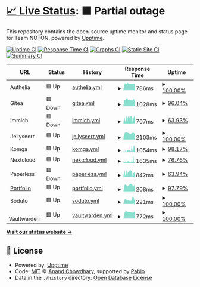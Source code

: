 # [📈 Live Status](https://uptime.thenoton.com): <!--live status--> **🟧 Partial outage**

This repository contains the open-source uptime monitor and status page for Team NOTON, powered by [Upptime](https://github.com/upptime/upptime).

[![Uptime CI](https://github.com/sannidhyaroy/uptime/workflows/Uptime%20CI/badge.svg)](https://github.com/sannidhyaroy/uptime/actions?query=workflow%3A%22Uptime+CI%22)
[![Response Time CI](https://github.com/sannidhyaroy/uptime/workflows/Response%20Time%20CI/badge.svg)](https://github.com/sannidhyaroy/uptime/actions?query=workflow%3A%22Response+Time+CI%22)
[![Graphs CI](https://github.com/sannidhyaroy/uptime/workflows/Graphs%20CI/badge.svg)](https://github.com/sannidhyaroy/uptime/actions?query=workflow%3A%22Graphs+CI%22)
[![Static Site CI](https://github.com/sannidhyaroy/uptime/workflows/Static%20Site%20CI/badge.svg)](https://github.com/sannidhyaroy/uptime/actions?query=workflow%3A%22Static+Site+CI%22)
[![Summary CI](https://github.com/sannidhyaroy/uptime/workflows/Summary%20CI/badge.svg)](https://github.com/sannidhyaroy/uptime/actions?query=workflow%3A%22Summary+CI%22)

<!--start: status pages-->
<!-- This summary is generated by Upptime (https://github.com/upptime/upptime) -->
<!-- Do not edit this manually, your changes will be overwritten -->
<!-- prettier-ignore -->
| URL | Status | History | Response Time | Uptime |
| --- | ------ | ------- | ------------- | ------ |
| <img alt="" src="https://icons.duckduckgo.com/ip3/null.ico" height="13"> Authelia | 🟩 Up | [authelia.yml](https://github.com/sannidhyaroy/Uptime-Ryuu/commits/HEAD/history/authelia.yml) | <details><summary><img alt="Response time graph" src="./graphs/authelia/response-time-week.png" height="20"> 786ms</summary><br><a href="https://uptime.thenoton.com/history/authelia"><img alt="Response time 1293" src="https://img.shields.io/endpoint?url=https%3A%2F%2Fraw.githubusercontent.com%2Fsannidhyaroy%2FUptime-Ryuu%2FHEAD%2Fapi%2Fauthelia%2Fresponse-time.json"></a><br><a href="https://uptime.thenoton.com/history/authelia"><img alt="24-hour response time 763" src="https://img.shields.io/endpoint?url=https%3A%2F%2Fraw.githubusercontent.com%2Fsannidhyaroy%2FUptime-Ryuu%2FHEAD%2Fapi%2Fauthelia%2Fresponse-time-day.json"></a><br><a href="https://uptime.thenoton.com/history/authelia"><img alt="7-day response time 786" src="https://img.shields.io/endpoint?url=https%3A%2F%2Fraw.githubusercontent.com%2Fsannidhyaroy%2FUptime-Ryuu%2FHEAD%2Fapi%2Fauthelia%2Fresponse-time-week.json"></a><br><a href="https://uptime.thenoton.com/history/authelia"><img alt="30-day response time 1388" src="https://img.shields.io/endpoint?url=https%3A%2F%2Fraw.githubusercontent.com%2Fsannidhyaroy%2FUptime-Ryuu%2FHEAD%2Fapi%2Fauthelia%2Fresponse-time-month.json"></a><br><a href="https://uptime.thenoton.com/history/authelia"><img alt="1-year response time 1293" src="https://img.shields.io/endpoint?url=https%3A%2F%2Fraw.githubusercontent.com%2Fsannidhyaroy%2FUptime-Ryuu%2FHEAD%2Fapi%2Fauthelia%2Fresponse-time-year.json"></a></details> | <details><summary><a href="https://uptime.thenoton.com/history/authelia">100.00%</a></summary><a href="https://uptime.thenoton.com/history/authelia"><img alt="All-time uptime 100.00%" src="https://img.shields.io/endpoint?url=https%3A%2F%2Fraw.githubusercontent.com%2Fsannidhyaroy%2FUptime-Ryuu%2FHEAD%2Fapi%2Fauthelia%2Fuptime.json"></a><br><a href="https://uptime.thenoton.com/history/authelia"><img alt="24-hour uptime 100.00%" src="https://img.shields.io/endpoint?url=https%3A%2F%2Fraw.githubusercontent.com%2Fsannidhyaroy%2FUptime-Ryuu%2FHEAD%2Fapi%2Fauthelia%2Fuptime-day.json"></a><br><a href="https://uptime.thenoton.com/history/authelia"><img alt="7-day uptime 100.00%" src="https://img.shields.io/endpoint?url=https%3A%2F%2Fraw.githubusercontent.com%2Fsannidhyaroy%2FUptime-Ryuu%2FHEAD%2Fapi%2Fauthelia%2Fuptime-week.json"></a><br><a href="https://uptime.thenoton.com/history/authelia"><img alt="30-day uptime 100.00%" src="https://img.shields.io/endpoint?url=https%3A%2F%2Fraw.githubusercontent.com%2Fsannidhyaroy%2FUptime-Ryuu%2FHEAD%2Fapi%2Fauthelia%2Fuptime-month.json"></a><br><a href="https://uptime.thenoton.com/history/authelia"><img alt="1-year uptime 100.00%" src="https://img.shields.io/endpoint?url=https%3A%2F%2Fraw.githubusercontent.com%2Fsannidhyaroy%2FUptime-Ryuu%2FHEAD%2Fapi%2Fauthelia%2Fuptime-year.json"></a></details>
| <img alt="" src="https://icons.duckduckgo.com/ip3/null.ico" height="13"> Gitea | 🟥 Down | [gitea.yml](https://github.com/sannidhyaroy/Uptime-Ryuu/commits/HEAD/history/gitea.yml) | <details><summary><img alt="Response time graph" src="./graphs/gitea/response-time-week.png" height="20"> 1028ms</summary><br><a href="https://uptime.thenoton.com/history/gitea"><img alt="Response time 1317" src="https://img.shields.io/endpoint?url=https%3A%2F%2Fraw.githubusercontent.com%2Fsannidhyaroy%2FUptime-Ryuu%2FHEAD%2Fapi%2Fgitea%2Fresponse-time.json"></a><br><a href="https://uptime.thenoton.com/history/gitea"><img alt="24-hour response time 1004" src="https://img.shields.io/endpoint?url=https%3A%2F%2Fraw.githubusercontent.com%2Fsannidhyaroy%2FUptime-Ryuu%2FHEAD%2Fapi%2Fgitea%2Fresponse-time-day.json"></a><br><a href="https://uptime.thenoton.com/history/gitea"><img alt="7-day response time 1028" src="https://img.shields.io/endpoint?url=https%3A%2F%2Fraw.githubusercontent.com%2Fsannidhyaroy%2FUptime-Ryuu%2FHEAD%2Fapi%2Fgitea%2Fresponse-time-week.json"></a><br><a href="https://uptime.thenoton.com/history/gitea"><img alt="30-day response time 1435" src="https://img.shields.io/endpoint?url=https%3A%2F%2Fraw.githubusercontent.com%2Fsannidhyaroy%2FUptime-Ryuu%2FHEAD%2Fapi%2Fgitea%2Fresponse-time-month.json"></a><br><a href="https://uptime.thenoton.com/history/gitea"><img alt="1-year response time 1317" src="https://img.shields.io/endpoint?url=https%3A%2F%2Fraw.githubusercontent.com%2Fsannidhyaroy%2FUptime-Ryuu%2FHEAD%2Fapi%2Fgitea%2Fresponse-time-year.json"></a></details> | <details><summary><a href="https://uptime.thenoton.com/history/gitea">96.04%</a></summary><a href="https://uptime.thenoton.com/history/gitea"><img alt="All-time uptime 93.92%" src="https://img.shields.io/endpoint?url=https%3A%2F%2Fraw.githubusercontent.com%2Fsannidhyaroy%2FUptime-Ryuu%2FHEAD%2Fapi%2Fgitea%2Fuptime.json"></a><br><a href="https://uptime.thenoton.com/history/gitea"><img alt="24-hour uptime 99.98%" src="https://img.shields.io/endpoint?url=https%3A%2F%2Fraw.githubusercontent.com%2Fsannidhyaroy%2FUptime-Ryuu%2FHEAD%2Fapi%2Fgitea%2Fuptime-day.json"></a><br><a href="https://uptime.thenoton.com/history/gitea"><img alt="7-day uptime 96.04%" src="https://img.shields.io/endpoint?url=https%3A%2F%2Fraw.githubusercontent.com%2Fsannidhyaroy%2FUptime-Ryuu%2FHEAD%2Fapi%2Fgitea%2Fuptime-week.json"></a><br><a href="https://uptime.thenoton.com/history/gitea"><img alt="30-day uptime 93.62%" src="https://img.shields.io/endpoint?url=https%3A%2F%2Fraw.githubusercontent.com%2Fsannidhyaroy%2FUptime-Ryuu%2FHEAD%2Fapi%2Fgitea%2Fuptime-month.json"></a><br><a href="https://uptime.thenoton.com/history/gitea"><img alt="1-year uptime 93.92%" src="https://img.shields.io/endpoint?url=https%3A%2F%2Fraw.githubusercontent.com%2Fsannidhyaroy%2FUptime-Ryuu%2FHEAD%2Fapi%2Fgitea%2Fuptime-year.json"></a></details>
| <img alt="" src="https://icons.duckduckgo.com/ip3/null.ico" height="13"> Immich | 🟥 Down | [immich.yml](https://github.com/sannidhyaroy/Uptime-Ryuu/commits/HEAD/history/immich.yml) | <details><summary><img alt="Response time graph" src="./graphs/immich/response-time-week.png" height="20"> 707ms</summary><br><a href="https://uptime.thenoton.com/history/immich"><img alt="Response time 761" src="https://img.shields.io/endpoint?url=https%3A%2F%2Fraw.githubusercontent.com%2Fsannidhyaroy%2FUptime-Ryuu%2FHEAD%2Fapi%2Fimmich%2Fresponse-time.json"></a><br><a href="https://uptime.thenoton.com/history/immich"><img alt="24-hour response time 978" src="https://img.shields.io/endpoint?url=https%3A%2F%2Fraw.githubusercontent.com%2Fsannidhyaroy%2FUptime-Ryuu%2FHEAD%2Fapi%2Fimmich%2Fresponse-time-day.json"></a><br><a href="https://uptime.thenoton.com/history/immich"><img alt="7-day response time 707" src="https://img.shields.io/endpoint?url=https%3A%2F%2Fraw.githubusercontent.com%2Fsannidhyaroy%2FUptime-Ryuu%2FHEAD%2Fapi%2Fimmich%2Fresponse-time-week.json"></a><br><a href="https://uptime.thenoton.com/history/immich"><img alt="30-day response time 762" src="https://img.shields.io/endpoint?url=https%3A%2F%2Fraw.githubusercontent.com%2Fsannidhyaroy%2FUptime-Ryuu%2FHEAD%2Fapi%2Fimmich%2Fresponse-time-month.json"></a><br><a href="https://uptime.thenoton.com/history/immich"><img alt="1-year response time 761" src="https://img.shields.io/endpoint?url=https%3A%2F%2Fraw.githubusercontent.com%2Fsannidhyaroy%2FUptime-Ryuu%2FHEAD%2Fapi%2Fimmich%2Fresponse-time-year.json"></a></details> | <details><summary><a href="https://uptime.thenoton.com/history/immich">63.93%</a></summary><a href="https://uptime.thenoton.com/history/immich"><img alt="All-time uptime 87.39%" src="https://img.shields.io/endpoint?url=https%3A%2F%2Fraw.githubusercontent.com%2Fsannidhyaroy%2FUptime-Ryuu%2FHEAD%2Fapi%2Fimmich%2Fuptime.json"></a><br><a href="https://uptime.thenoton.com/history/immich"><img alt="24-hour uptime 0.00%" src="https://img.shields.io/endpoint?url=https%3A%2F%2Fraw.githubusercontent.com%2Fsannidhyaroy%2FUptime-Ryuu%2FHEAD%2Fapi%2Fimmich%2Fuptime-day.json"></a><br><a href="https://uptime.thenoton.com/history/immich"><img alt="7-day uptime 63.93%" src="https://img.shields.io/endpoint?url=https%3A%2F%2Fraw.githubusercontent.com%2Fsannidhyaroy%2FUptime-Ryuu%2FHEAD%2Fapi%2Fimmich%2Fuptime-week.json"></a><br><a href="https://uptime.thenoton.com/history/immich"><img alt="30-day uptime 86.06%" src="https://img.shields.io/endpoint?url=https%3A%2F%2Fraw.githubusercontent.com%2Fsannidhyaroy%2FUptime-Ryuu%2FHEAD%2Fapi%2Fimmich%2Fuptime-month.json"></a><br><a href="https://uptime.thenoton.com/history/immich"><img alt="1-year uptime 87.39%" src="https://img.shields.io/endpoint?url=https%3A%2F%2Fraw.githubusercontent.com%2Fsannidhyaroy%2FUptime-Ryuu%2FHEAD%2Fapi%2Fimmich%2Fuptime-year.json"></a></details>
| <img alt="" src="https://icons.duckduckgo.com/ip3/null.ico" height="13"> Jellyseerr | 🟩 Up | [jellyseerr.yml](https://github.com/sannidhyaroy/Uptime-Ryuu/commits/HEAD/history/jellyseerr.yml) | <details><summary><img alt="Response time graph" src="./graphs/jellyseerr/response-time-week.png" height="20"> 2103ms</summary><br><a href="https://uptime.thenoton.com/history/jellyseerr"><img alt="Response time 2155" src="https://img.shields.io/endpoint?url=https%3A%2F%2Fraw.githubusercontent.com%2Fsannidhyaroy%2FUptime-Ryuu%2FHEAD%2Fapi%2Fjellyseerr%2Fresponse-time.json"></a><br><a href="https://uptime.thenoton.com/history/jellyseerr"><img alt="24-hour response time 1885" src="https://img.shields.io/endpoint?url=https%3A%2F%2Fraw.githubusercontent.com%2Fsannidhyaroy%2FUptime-Ryuu%2FHEAD%2Fapi%2Fjellyseerr%2Fresponse-time-day.json"></a><br><a href="https://uptime.thenoton.com/history/jellyseerr"><img alt="7-day response time 2103" src="https://img.shields.io/endpoint?url=https%3A%2F%2Fraw.githubusercontent.com%2Fsannidhyaroy%2FUptime-Ryuu%2FHEAD%2Fapi%2Fjellyseerr%2Fresponse-time-week.json"></a><br><a href="https://uptime.thenoton.com/history/jellyseerr"><img alt="30-day response time 2173" src="https://img.shields.io/endpoint?url=https%3A%2F%2Fraw.githubusercontent.com%2Fsannidhyaroy%2FUptime-Ryuu%2FHEAD%2Fapi%2Fjellyseerr%2Fresponse-time-month.json"></a><br><a href="https://uptime.thenoton.com/history/jellyseerr"><img alt="1-year response time 2155" src="https://img.shields.io/endpoint?url=https%3A%2F%2Fraw.githubusercontent.com%2Fsannidhyaroy%2FUptime-Ryuu%2FHEAD%2Fapi%2Fjellyseerr%2Fresponse-time-year.json"></a></details> | <details><summary><a href="https://uptime.thenoton.com/history/jellyseerr">100.00%</a></summary><a href="https://uptime.thenoton.com/history/jellyseerr"><img alt="All-time uptime 100.00%" src="https://img.shields.io/endpoint?url=https%3A%2F%2Fraw.githubusercontent.com%2Fsannidhyaroy%2FUptime-Ryuu%2FHEAD%2Fapi%2Fjellyseerr%2Fuptime.json"></a><br><a href="https://uptime.thenoton.com/history/jellyseerr"><img alt="24-hour uptime 100.00%" src="https://img.shields.io/endpoint?url=https%3A%2F%2Fraw.githubusercontent.com%2Fsannidhyaroy%2FUptime-Ryuu%2FHEAD%2Fapi%2Fjellyseerr%2Fuptime-day.json"></a><br><a href="https://uptime.thenoton.com/history/jellyseerr"><img alt="7-day uptime 100.00%" src="https://img.shields.io/endpoint?url=https%3A%2F%2Fraw.githubusercontent.com%2Fsannidhyaroy%2FUptime-Ryuu%2FHEAD%2Fapi%2Fjellyseerr%2Fuptime-week.json"></a><br><a href="https://uptime.thenoton.com/history/jellyseerr"><img alt="30-day uptime 100.00%" src="https://img.shields.io/endpoint?url=https%3A%2F%2Fraw.githubusercontent.com%2Fsannidhyaroy%2FUptime-Ryuu%2FHEAD%2Fapi%2Fjellyseerr%2Fuptime-month.json"></a><br><a href="https://uptime.thenoton.com/history/jellyseerr"><img alt="1-year uptime 100.00%" src="https://img.shields.io/endpoint?url=https%3A%2F%2Fraw.githubusercontent.com%2Fsannidhyaroy%2FUptime-Ryuu%2FHEAD%2Fapi%2Fjellyseerr%2Fuptime-year.json"></a></details>
| <img alt="" src="https://icons.duckduckgo.com/ip3/null.ico" height="13"> Komga | 🟩 Up | [komga.yml](https://github.com/sannidhyaroy/Uptime-Ryuu/commits/HEAD/history/komga.yml) | <details><summary><img alt="Response time graph" src="./graphs/komga/response-time-week.png" height="20"> 1054ms</summary><br><a href="https://uptime.thenoton.com/history/komga"><img alt="Response time 985" src="https://img.shields.io/endpoint?url=https%3A%2F%2Fraw.githubusercontent.com%2Fsannidhyaroy%2FUptime-Ryuu%2FHEAD%2Fapi%2Fkomga%2Fresponse-time.json"></a><br><a href="https://uptime.thenoton.com/history/komga"><img alt="24-hour response time 1773" src="https://img.shields.io/endpoint?url=https%3A%2F%2Fraw.githubusercontent.com%2Fsannidhyaroy%2FUptime-Ryuu%2FHEAD%2Fapi%2Fkomga%2Fresponse-time-day.json"></a><br><a href="https://uptime.thenoton.com/history/komga"><img alt="7-day response time 1054" src="https://img.shields.io/endpoint?url=https%3A%2F%2Fraw.githubusercontent.com%2Fsannidhyaroy%2FUptime-Ryuu%2FHEAD%2Fapi%2Fkomga%2Fresponse-time-week.json"></a><br><a href="https://uptime.thenoton.com/history/komga"><img alt="30-day response time 992" src="https://img.shields.io/endpoint?url=https%3A%2F%2Fraw.githubusercontent.com%2Fsannidhyaroy%2FUptime-Ryuu%2FHEAD%2Fapi%2Fkomga%2Fresponse-time-month.json"></a><br><a href="https://uptime.thenoton.com/history/komga"><img alt="1-year response time 985" src="https://img.shields.io/endpoint?url=https%3A%2F%2Fraw.githubusercontent.com%2Fsannidhyaroy%2FUptime-Ryuu%2FHEAD%2Fapi%2Fkomga%2Fresponse-time-year.json"></a></details> | <details><summary><a href="https://uptime.thenoton.com/history/komga">98.17%</a></summary><a href="https://uptime.thenoton.com/history/komga"><img alt="All-time uptime 94.21%" src="https://img.shields.io/endpoint?url=https%3A%2F%2Fraw.githubusercontent.com%2Fsannidhyaroy%2FUptime-Ryuu%2FHEAD%2Fapi%2Fkomga%2Fuptime.json"></a><br><a href="https://uptime.thenoton.com/history/komga"><img alt="24-hour uptime 99.27%" src="https://img.shields.io/endpoint?url=https%3A%2F%2Fraw.githubusercontent.com%2Fsannidhyaroy%2FUptime-Ryuu%2FHEAD%2Fapi%2Fkomga%2Fuptime-day.json"></a><br><a href="https://uptime.thenoton.com/history/komga"><img alt="7-day uptime 98.17%" src="https://img.shields.io/endpoint?url=https%3A%2F%2Fraw.githubusercontent.com%2Fsannidhyaroy%2FUptime-Ryuu%2FHEAD%2Fapi%2Fkomga%2Fuptime-week.json"></a><br><a href="https://uptime.thenoton.com/history/komga"><img alt="30-day uptime 93.96%" src="https://img.shields.io/endpoint?url=https%3A%2F%2Fraw.githubusercontent.com%2Fsannidhyaroy%2FUptime-Ryuu%2FHEAD%2Fapi%2Fkomga%2Fuptime-month.json"></a><br><a href="https://uptime.thenoton.com/history/komga"><img alt="1-year uptime 94.21%" src="https://img.shields.io/endpoint?url=https%3A%2F%2Fraw.githubusercontent.com%2Fsannidhyaroy%2FUptime-Ryuu%2FHEAD%2Fapi%2Fkomga%2Fuptime-year.json"></a></details>
| <img alt="" src="https://icons.duckduckgo.com/ip3/null.ico" height="13"> Nextcloud | 🟩 Up | [nextcloud.yml](https://github.com/sannidhyaroy/Uptime-Ryuu/commits/HEAD/history/nextcloud.yml) | <details><summary><img alt="Response time graph" src="./graphs/nextcloud/response-time-week.png" height="20"> 1635ms</summary><br><a href="https://uptime.thenoton.com/history/nextcloud"><img alt="Response time 1950" src="https://img.shields.io/endpoint?url=https%3A%2F%2Fraw.githubusercontent.com%2Fsannidhyaroy%2FUptime-Ryuu%2FHEAD%2Fapi%2Fnextcloud%2Fresponse-time.json"></a><br><a href="https://uptime.thenoton.com/history/nextcloud"><img alt="24-hour response time 1424" src="https://img.shields.io/endpoint?url=https%3A%2F%2Fraw.githubusercontent.com%2Fsannidhyaroy%2FUptime-Ryuu%2FHEAD%2Fapi%2Fnextcloud%2Fresponse-time-day.json"></a><br><a href="https://uptime.thenoton.com/history/nextcloud"><img alt="7-day response time 1635" src="https://img.shields.io/endpoint?url=https%3A%2F%2Fraw.githubusercontent.com%2Fsannidhyaroy%2FUptime-Ryuu%2FHEAD%2Fapi%2Fnextcloud%2Fresponse-time-week.json"></a><br><a href="https://uptime.thenoton.com/history/nextcloud"><img alt="30-day response time 1958" src="https://img.shields.io/endpoint?url=https%3A%2F%2Fraw.githubusercontent.com%2Fsannidhyaroy%2FUptime-Ryuu%2FHEAD%2Fapi%2Fnextcloud%2Fresponse-time-month.json"></a><br><a href="https://uptime.thenoton.com/history/nextcloud"><img alt="1-year response time 1950" src="https://img.shields.io/endpoint?url=https%3A%2F%2Fraw.githubusercontent.com%2Fsannidhyaroy%2FUptime-Ryuu%2FHEAD%2Fapi%2Fnextcloud%2Fresponse-time-year.json"></a></details> | <details><summary><a href="https://uptime.thenoton.com/history/nextcloud">76.76%</a></summary><a href="https://uptime.thenoton.com/history/nextcloud"><img alt="All-time uptime 87.69%" src="https://img.shields.io/endpoint?url=https%3A%2F%2Fraw.githubusercontent.com%2Fsannidhyaroy%2FUptime-Ryuu%2FHEAD%2Fapi%2Fnextcloud%2Fuptime.json"></a><br><a href="https://uptime.thenoton.com/history/nextcloud"><img alt="24-hour uptime 0.01%" src="https://img.shields.io/endpoint?url=https%3A%2F%2Fraw.githubusercontent.com%2Fsannidhyaroy%2FUptime-Ryuu%2FHEAD%2Fapi%2Fnextcloud%2Fuptime-day.json"></a><br><a href="https://uptime.thenoton.com/history/nextcloud"><img alt="7-day uptime 76.76%" src="https://img.shields.io/endpoint?url=https%3A%2F%2Fraw.githubusercontent.com%2Fsannidhyaroy%2FUptime-Ryuu%2FHEAD%2Fapi%2Fnextcloud%2Fuptime-week.json"></a><br><a href="https://uptime.thenoton.com/history/nextcloud"><img alt="30-day uptime 86.64%" src="https://img.shields.io/endpoint?url=https%3A%2F%2Fraw.githubusercontent.com%2Fsannidhyaroy%2FUptime-Ryuu%2FHEAD%2Fapi%2Fnextcloud%2Fuptime-month.json"></a><br><a href="https://uptime.thenoton.com/history/nextcloud"><img alt="1-year uptime 87.69%" src="https://img.shields.io/endpoint?url=https%3A%2F%2Fraw.githubusercontent.com%2Fsannidhyaroy%2FUptime-Ryuu%2FHEAD%2Fapi%2Fnextcloud%2Fuptime-year.json"></a></details>
| <img alt="" src="https://icons.duckduckgo.com/ip3/null.ico" height="13"> Paperless | 🟥 Down | [paperless.yml](https://github.com/sannidhyaroy/Uptime-Ryuu/commits/HEAD/history/paperless.yml) | <details><summary><img alt="Response time graph" src="./graphs/paperless/response-time-week.png" height="20"> 842ms</summary><br><a href="https://uptime.thenoton.com/history/paperless"><img alt="Response time 1044" src="https://img.shields.io/endpoint?url=https%3A%2F%2Fraw.githubusercontent.com%2Fsannidhyaroy%2FUptime-Ryuu%2FHEAD%2Fapi%2Fpaperless%2Fresponse-time.json"></a><br><a href="https://uptime.thenoton.com/history/paperless"><img alt="24-hour response time 873" src="https://img.shields.io/endpoint?url=https%3A%2F%2Fraw.githubusercontent.com%2Fsannidhyaroy%2FUptime-Ryuu%2FHEAD%2Fapi%2Fpaperless%2Fresponse-time-day.json"></a><br><a href="https://uptime.thenoton.com/history/paperless"><img alt="7-day response time 842" src="https://img.shields.io/endpoint?url=https%3A%2F%2Fraw.githubusercontent.com%2Fsannidhyaroy%2FUptime-Ryuu%2FHEAD%2Fapi%2Fpaperless%2Fresponse-time-week.json"></a><br><a href="https://uptime.thenoton.com/history/paperless"><img alt="30-day response time 1038" src="https://img.shields.io/endpoint?url=https%3A%2F%2Fraw.githubusercontent.com%2Fsannidhyaroy%2FUptime-Ryuu%2FHEAD%2Fapi%2Fpaperless%2Fresponse-time-month.json"></a><br><a href="https://uptime.thenoton.com/history/paperless"><img alt="1-year response time 1044" src="https://img.shields.io/endpoint?url=https%3A%2F%2Fraw.githubusercontent.com%2Fsannidhyaroy%2FUptime-Ryuu%2FHEAD%2Fapi%2Fpaperless%2Fresponse-time-year.json"></a></details> | <details><summary><a href="https://uptime.thenoton.com/history/paperless">63.94%</a></summary><a href="https://uptime.thenoton.com/history/paperless"><img alt="All-time uptime 87.40%" src="https://img.shields.io/endpoint?url=https%3A%2F%2Fraw.githubusercontent.com%2Fsannidhyaroy%2FUptime-Ryuu%2FHEAD%2Fapi%2Fpaperless%2Fuptime.json"></a><br><a href="https://uptime.thenoton.com/history/paperless"><img alt="24-hour uptime 0.00%" src="https://img.shields.io/endpoint?url=https%3A%2F%2Fraw.githubusercontent.com%2Fsannidhyaroy%2FUptime-Ryuu%2FHEAD%2Fapi%2Fpaperless%2Fuptime-day.json"></a><br><a href="https://uptime.thenoton.com/history/paperless"><img alt="7-day uptime 63.94%" src="https://img.shields.io/endpoint?url=https%3A%2F%2Fraw.githubusercontent.com%2Fsannidhyaroy%2FUptime-Ryuu%2FHEAD%2Fapi%2Fpaperless%2Fuptime-week.json"></a><br><a href="https://uptime.thenoton.com/history/paperless"><img alt="30-day uptime 86.08%" src="https://img.shields.io/endpoint?url=https%3A%2F%2Fraw.githubusercontent.com%2Fsannidhyaroy%2FUptime-Ryuu%2FHEAD%2Fapi%2Fpaperless%2Fuptime-month.json"></a><br><a href="https://uptime.thenoton.com/history/paperless"><img alt="1-year uptime 87.40%" src="https://img.shields.io/endpoint?url=https%3A%2F%2Fraw.githubusercontent.com%2Fsannidhyaroy%2FUptime-Ryuu%2FHEAD%2Fapi%2Fpaperless%2Fuptime-year.json"></a></details>
| <img alt="" src="https://icons.duckduckgo.com/ip3/sanni.is-a.dev.ico" height="13"> [Portfolio](https://sanni.is-a.dev) | 🟩 Up | [portfolio.yml](https://github.com/sannidhyaroy/Uptime-Ryuu/commits/HEAD/history/portfolio.yml) | <details><summary><img alt="Response time graph" src="./graphs/portfolio/response-time-week.png" height="20"> 208ms</summary><br><a href="https://uptime.thenoton.com/history/portfolio"><img alt="Response time 213" src="https://img.shields.io/endpoint?url=https%3A%2F%2Fraw.githubusercontent.com%2Fsannidhyaroy%2FUptime-Ryuu%2FHEAD%2Fapi%2Fportfolio%2Fresponse-time.json"></a><br><a href="https://uptime.thenoton.com/history/portfolio"><img alt="24-hour response time 215" src="https://img.shields.io/endpoint?url=https%3A%2F%2Fraw.githubusercontent.com%2Fsannidhyaroy%2FUptime-Ryuu%2FHEAD%2Fapi%2Fportfolio%2Fresponse-time-day.json"></a><br><a href="https://uptime.thenoton.com/history/portfolio"><img alt="7-day response time 208" src="https://img.shields.io/endpoint?url=https%3A%2F%2Fraw.githubusercontent.com%2Fsannidhyaroy%2FUptime-Ryuu%2FHEAD%2Fapi%2Fportfolio%2Fresponse-time-week.json"></a><br><a href="https://uptime.thenoton.com/history/portfolio"><img alt="30-day response time 214" src="https://img.shields.io/endpoint?url=https%3A%2F%2Fraw.githubusercontent.com%2Fsannidhyaroy%2FUptime-Ryuu%2FHEAD%2Fapi%2Fportfolio%2Fresponse-time-month.json"></a><br><a href="https://uptime.thenoton.com/history/portfolio"><img alt="1-year response time 213" src="https://img.shields.io/endpoint?url=https%3A%2F%2Fraw.githubusercontent.com%2Fsannidhyaroy%2FUptime-Ryuu%2FHEAD%2Fapi%2Fportfolio%2Fresponse-time-year.json"></a></details> | <details><summary><a href="https://uptime.thenoton.com/history/portfolio">97.79%</a></summary><a href="https://uptime.thenoton.com/history/portfolio"><img alt="All-time uptime 99.56%" src="https://img.shields.io/endpoint?url=https%3A%2F%2Fraw.githubusercontent.com%2Fsannidhyaroy%2FUptime-Ryuu%2FHEAD%2Fapi%2Fportfolio%2Fuptime.json"></a><br><a href="https://uptime.thenoton.com/history/portfolio"><img alt="24-hour uptime 100.00%" src="https://img.shields.io/endpoint?url=https%3A%2F%2Fraw.githubusercontent.com%2Fsannidhyaroy%2FUptime-Ryuu%2FHEAD%2Fapi%2Fportfolio%2Fuptime-day.json"></a><br><a href="https://uptime.thenoton.com/history/portfolio"><img alt="7-day uptime 97.79%" src="https://img.shields.io/endpoint?url=https%3A%2F%2Fraw.githubusercontent.com%2Fsannidhyaroy%2FUptime-Ryuu%2FHEAD%2Fapi%2Fportfolio%2Fuptime-week.json"></a><br><a href="https://uptime.thenoton.com/history/portfolio"><img alt="30-day uptime 99.49%" src="https://img.shields.io/endpoint?url=https%3A%2F%2Fraw.githubusercontent.com%2Fsannidhyaroy%2FUptime-Ryuu%2FHEAD%2Fapi%2Fportfolio%2Fuptime-month.json"></a><br><a href="https://uptime.thenoton.com/history/portfolio"><img alt="1-year uptime 99.56%" src="https://img.shields.io/endpoint?url=https%3A%2F%2Fraw.githubusercontent.com%2Fsannidhyaroy%2FUptime-Ryuu%2FHEAD%2Fapi%2Fportfolio%2Fuptime-year.json"></a></details>
| <img alt="" src="https://icons.duckduckgo.com/ip3/null.ico" height="13"> Soduto | 🟩 Up | [soduto.yml](https://github.com/sannidhyaroy/Uptime-Ryuu/commits/HEAD/history/soduto.yml) | <details><summary><img alt="Response time graph" src="./graphs/soduto/response-time-week.png" height="20"> 221ms</summary><br><a href="https://uptime.thenoton.com/history/soduto"><img alt="Response time 215" src="https://img.shields.io/endpoint?url=https%3A%2F%2Fraw.githubusercontent.com%2Fsannidhyaroy%2FUptime-Ryuu%2FHEAD%2Fapi%2Fsoduto%2Fresponse-time.json"></a><br><a href="https://uptime.thenoton.com/history/soduto"><img alt="24-hour response time 157" src="https://img.shields.io/endpoint?url=https%3A%2F%2Fraw.githubusercontent.com%2Fsannidhyaroy%2FUptime-Ryuu%2FHEAD%2Fapi%2Fsoduto%2Fresponse-time-day.json"></a><br><a href="https://uptime.thenoton.com/history/soduto"><img alt="7-day response time 221" src="https://img.shields.io/endpoint?url=https%3A%2F%2Fraw.githubusercontent.com%2Fsannidhyaroy%2FUptime-Ryuu%2FHEAD%2Fapi%2Fsoduto%2Fresponse-time-week.json"></a><br><a href="https://uptime.thenoton.com/history/soduto"><img alt="30-day response time 214" src="https://img.shields.io/endpoint?url=https%3A%2F%2Fraw.githubusercontent.com%2Fsannidhyaroy%2FUptime-Ryuu%2FHEAD%2Fapi%2Fsoduto%2Fresponse-time-month.json"></a><br><a href="https://uptime.thenoton.com/history/soduto"><img alt="1-year response time 215" src="https://img.shields.io/endpoint?url=https%3A%2F%2Fraw.githubusercontent.com%2Fsannidhyaroy%2FUptime-Ryuu%2FHEAD%2Fapi%2Fsoduto%2Fresponse-time-year.json"></a></details> | <details><summary><a href="https://uptime.thenoton.com/history/soduto">100.00%</a></summary><a href="https://uptime.thenoton.com/history/soduto"><img alt="All-time uptime 100.00%" src="https://img.shields.io/endpoint?url=https%3A%2F%2Fraw.githubusercontent.com%2Fsannidhyaroy%2FUptime-Ryuu%2FHEAD%2Fapi%2Fsoduto%2Fuptime.json"></a><br><a href="https://uptime.thenoton.com/history/soduto"><img alt="24-hour uptime 100.00%" src="https://img.shields.io/endpoint?url=https%3A%2F%2Fraw.githubusercontent.com%2Fsannidhyaroy%2FUptime-Ryuu%2FHEAD%2Fapi%2Fsoduto%2Fuptime-day.json"></a><br><a href="https://uptime.thenoton.com/history/soduto"><img alt="7-day uptime 100.00%" src="https://img.shields.io/endpoint?url=https%3A%2F%2Fraw.githubusercontent.com%2Fsannidhyaroy%2FUptime-Ryuu%2FHEAD%2Fapi%2Fsoduto%2Fuptime-week.json"></a><br><a href="https://uptime.thenoton.com/history/soduto"><img alt="30-day uptime 100.00%" src="https://img.shields.io/endpoint?url=https%3A%2F%2Fraw.githubusercontent.com%2Fsannidhyaroy%2FUptime-Ryuu%2FHEAD%2Fapi%2Fsoduto%2Fuptime-month.json"></a><br><a href="https://uptime.thenoton.com/history/soduto"><img alt="1-year uptime 100.00%" src="https://img.shields.io/endpoint?url=https%3A%2F%2Fraw.githubusercontent.com%2Fsannidhyaroy%2FUptime-Ryuu%2FHEAD%2Fapi%2Fsoduto%2Fuptime-year.json"></a></details>
| <img alt="" src="https://icons.duckduckgo.com/ip3/null.ico" height="13"> Vaultwarden | 🟩 Up | [vaultwarden.yml](https://github.com/sannidhyaroy/Uptime-Ryuu/commits/HEAD/history/vaultwarden.yml) | <details><summary><img alt="Response time graph" src="./graphs/vaultwarden/response-time-week.png" height="20"> 772ms</summary><br><a href="https://uptime.thenoton.com/history/vaultwarden"><img alt="Response time 808" src="https://img.shields.io/endpoint?url=https%3A%2F%2Fraw.githubusercontent.com%2Fsannidhyaroy%2FUptime-Ryuu%2FHEAD%2Fapi%2Fvaultwarden%2Fresponse-time.json"></a><br><a href="https://uptime.thenoton.com/history/vaultwarden"><img alt="24-hour response time 807" src="https://img.shields.io/endpoint?url=https%3A%2F%2Fraw.githubusercontent.com%2Fsannidhyaroy%2FUptime-Ryuu%2FHEAD%2Fapi%2Fvaultwarden%2Fresponse-time-day.json"></a><br><a href="https://uptime.thenoton.com/history/vaultwarden"><img alt="7-day response time 772" src="https://img.shields.io/endpoint?url=https%3A%2F%2Fraw.githubusercontent.com%2Fsannidhyaroy%2FUptime-Ryuu%2FHEAD%2Fapi%2Fvaultwarden%2Fresponse-time-week.json"></a><br><a href="https://uptime.thenoton.com/history/vaultwarden"><img alt="30-day response time 813" src="https://img.shields.io/endpoint?url=https%3A%2F%2Fraw.githubusercontent.com%2Fsannidhyaroy%2FUptime-Ryuu%2FHEAD%2Fapi%2Fvaultwarden%2Fresponse-time-month.json"></a><br><a href="https://uptime.thenoton.com/history/vaultwarden"><img alt="1-year response time 808" src="https://img.shields.io/endpoint?url=https%3A%2F%2Fraw.githubusercontent.com%2Fsannidhyaroy%2FUptime-Ryuu%2FHEAD%2Fapi%2Fvaultwarden%2Fresponse-time-year.json"></a></details> | <details><summary><a href="https://uptime.thenoton.com/history/vaultwarden">100.00%</a></summary><a href="https://uptime.thenoton.com/history/vaultwarden"><img alt="All-time uptime 100.00%" src="https://img.shields.io/endpoint?url=https%3A%2F%2Fraw.githubusercontent.com%2Fsannidhyaroy%2FUptime-Ryuu%2FHEAD%2Fapi%2Fvaultwarden%2Fuptime.json"></a><br><a href="https://uptime.thenoton.com/history/vaultwarden"><img alt="24-hour uptime 100.00%" src="https://img.shields.io/endpoint?url=https%3A%2F%2Fraw.githubusercontent.com%2Fsannidhyaroy%2FUptime-Ryuu%2FHEAD%2Fapi%2Fvaultwarden%2Fuptime-day.json"></a><br><a href="https://uptime.thenoton.com/history/vaultwarden"><img alt="7-day uptime 100.00%" src="https://img.shields.io/endpoint?url=https%3A%2F%2Fraw.githubusercontent.com%2Fsannidhyaroy%2FUptime-Ryuu%2FHEAD%2Fapi%2Fvaultwarden%2Fuptime-week.json"></a><br><a href="https://uptime.thenoton.com/history/vaultwarden"><img alt="30-day uptime 100.00%" src="https://img.shields.io/endpoint?url=https%3A%2F%2Fraw.githubusercontent.com%2Fsannidhyaroy%2FUptime-Ryuu%2FHEAD%2Fapi%2Fvaultwarden%2Fuptime-month.json"></a><br><a href="https://uptime.thenoton.com/history/vaultwarden"><img alt="1-year uptime 100.00%" src="https://img.shields.io/endpoint?url=https%3A%2F%2Fraw.githubusercontent.com%2Fsannidhyaroy%2FUptime-Ryuu%2FHEAD%2Fapi%2Fvaultwarden%2Fuptime-year.json"></a></details>

<!--end: status pages-->

[**Visit our status website →**](https://uptime.thenoton.com)

## 📄 License

- Powered by: [Upptime](https://github.com/upptime/upptime)
- Code: [MIT](./LICENSE) © [Anand Chowdhary](https://anandchowdhary.com), supported by [Pabio](https://pabio.com)
- Data in the `./history` directory: [Open Database License](https://opendatacommons.org/licenses/odbl/1-0/)
